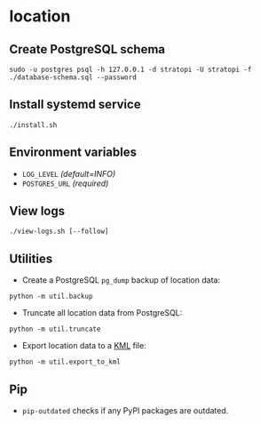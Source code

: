 # location

## Create PostgreSQL schema

```shell
sudo -u postgres psql -h 127.0.0.1 -d stratopi -U stratopi -f ./database-schema.sql --password
```

## Install systemd service

```shell
./install.sh
```

## Environment variables

- `LOG_LEVEL` _(default=INFO)_
- `POSTGRES_URL` _(required)_

## View logs

```shell
./view-logs.sh [--follow]
```

## Utilities

- Create a PostgreSQL `pg_dump` backup of location data:

```shell
python -m util.backup
```

- Truncate all location data from PostgreSQL:

```shell
python -m util.truncate
```

- Export location data to a [KML](https://en.wikipedia.org/wiki/Keyhole_Markup_Language) file:

```shell
python -m util.export_to_kml
```

## Pip

- `pip-outdated` checks if any PyPI packages are outdated.
